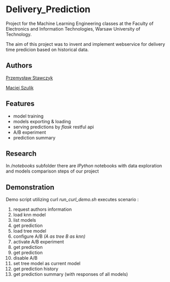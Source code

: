 # Delivery_Prediction

Project for the Machine Learning Engineering classes at the Faculty of Electronics and Information Technologies, Warsaw University of Technology.

The aim of this project was to invent and implement webservice for delivery time predicion based on historical data.

## Authors

[Przemysław Stawczyk](https://github.com/przestaw)

[Maciej Szulik](https://github.com/shoolic)

## Features

- model training
- models exporting & loading
- serving predictions by *flask* restful api
- A/B experiment 
- prediction summary

## Research

In */notebooks* subfolder there are *IPython* notebooks with data exploration and models comparison steps of our project

## Demonstration

  Demo script utilizing curl *run_curl_demo.sh* executes scenario :
  1. request authors information
  2. load knn model
  3. list models
  4. get prediction
  5. load tree model
  6. configure A/B *(A as tree B as knn)*
  7. activate A/B experiment
  8. get prediction 
  9. get prediction
  10. disable A/B
  11. set tree model as current model
  12. get prediction history
  13. get prediction summary (with responses of all models)
